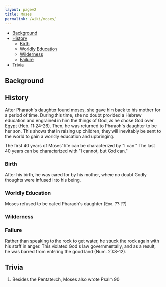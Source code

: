 ```yaml
---
layout: pagev2
title: Moses
permalink: /wiki/moses/
---
```

- [Background](#background)
- [History](#history)
  - [Birth](#birth)
  - [Worldly Education](#worldly-education)
  - [Wilderness](#wilderness)
  - [Failure](#failure)
- [Trivia](#trivia)

## Background

## History

After Pharaoh's daughter found moses, she gave him back to his mother for a period of time. During this time, she no doubt provided a Hebrew education and engrained in him the things of God, as he chose God over Egypt (Heb. 11:24-26). Then, he was returned to Pharaoh's daughter to be her son. This shows that in raising up children, they will inevitably be sent to the world to gain a worldly education and upbringing. 

The first 40 years of Moses' life can be characterized by "I can." The last 40 years can be characterized with "I cannot, but God can."

### Birth

After his birth, he was cared for by his mother, where no doubt Godly thoughts were infused into his being.

### Worldly Education

Moses refused to be called Pharaoh's daughter (Exo. ??:??)

### Wilderness

### Failure

Rather than speaking to the rock to get water, he struck the rock again with his staff in anger. This violated God's law governmentally, and as a result, he was barred from entering the good land (Num. 20:8-12).

## Trivia

1. Besides the Pentateuch, Moses also wrote Psalm 90